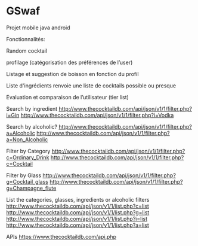 # GSwaf
Projet mobile java android




Fonctionnalités:

Random cocktail

profilage (catégorisation des préférences de l’user)

Listage et suggestion de boisson en fonction du profil

Liste d'ingrédients renvoie une liste de cocktails possible ou presque

Evaluation et comparaison de l’utilisateur (tier list)




Search by ingredient
http://www.thecocktaildb.com/api/json/v1/1/filter.php?i=Gin
http://www.thecocktaildb.com/api/json/v1/1/filter.php?i=Vodka

Search by alcoholic?
http://www.thecocktaildb.com/api/json/v1/1/filter.php?a=Alcoholic
http://www.thecocktaildb.com/api/json/v1/1/filter.php?a=Non_Alcoholic

Filter by Category
http://www.thecocktaildb.com/api/json/v1/1/filter.php?c=Ordinary_Drink
http://www.thecocktaildb.com/api/json/v1/1/filter.php?c=Cocktail

Filter by Glass
http://www.thecocktaildb.com/api/json/v1/1/filter.php?g=Cocktail_glass
http://www.thecocktaildb.com/api/json/v1/1/filter.php?g=Champagne_flute

List the categories, glasses, ingredients or alcoholic filters
http://www.thecocktaildb.com/api/json/v1/1/list.php?c=list
http://www.thecocktaildb.com/api/json/v1/1/list.php?g=list
http://www.thecocktaildb.com/api/json/v1/1/list.php?i=list
http://www.thecocktaildb.com/api/json/v1/1/list.php?a=list



APIs
https://www.thecocktaildb.com/api.php





